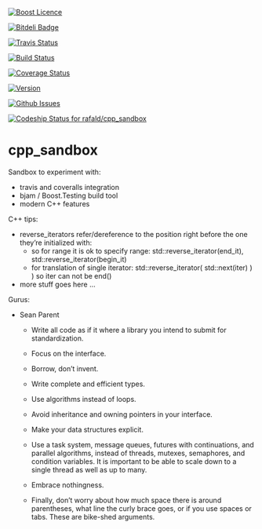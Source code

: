 
<a href="http://www.boost.org/LICENSE_1_0.txt" target="_blank">![Boost Licence](http://img.shields.io/badge/license-boost-blue.svg)</a>


[![Bitdeli Badge](https://d2weczhvl823v0.cloudfront.net/rafald/cpp_sandbox/trend.png)](https://bitdeli.com/free "Bitdeli Badge")



[![Travis Status](https://api.travis-ci.org/rafald/cpp_sandbox.svg?branch=master)](https://api.travis-ci.org/rafald/cpp_sandbox.svg?branch=master)
<!--
<a href="https://travis-ci.org/rafald/cpp_sandbox" target="_blank">![Build Status](https://img.shields.io/travis/rafald/cpp_sandbox/master.svg?label=linux/osx)</a>
-->

<a href="https://https://ci.appveyor.com/project/rafald/cpp-sandbox" target="_blank">![Build Status](https://img.shields.io/appveyor/ci/rafald/cpp-sandbox/master.svg?label=windows)</a>


[![Coverage Status](https://coveralls.io/repos/github/rafald/cpp_sandbox/badge.svg?branch=master)](https://coveralls.io/github/rafald/cpp_sandbox?branch=master)
<!--
<a href="https://coveralls.io/r/rafald/cpp_sandbox?branch=master" target="_blank">![Coveralls](http://img.shields.io/coveralls/rafald/cpp_sandbox/master.svg)</a>
-->

<a href="https://github.com/rafald/cpp_sandbox/releases" target="_blank">![Version](https://badge.fury.io/gh/rafald%2Fcpp_sandbox.svg)</a>

<a href="http://github.com/rafald/cpp_sandbox/issues" target="_blank">![Github Issues](https://img.shields.io/github/issues/rafald/cpp_sandbox.svg)</a>


[![Codeship Status for rafald/cpp_sandbox](https://codeship.com/projects/1532d940-fdc5-0133-0c34-226b7b8bc1bd/status?branch=master)](https://codeship.com/projects/152293)

# cpp_sandbox

Sandbox to experiment with:
* travis and coveralls integration
* bjam / Boost.Testing build tool
* modern C++ features


C++ tips:
* reverse_iterators refer/dereference to the position right before the one they’re initialized with:
  * so for range it is ok to specify range:  std::reverse_iterator(end_it), std::reverse_iterator(begin_it) 
  * for translation of single iterator:  std::reverse_iterator( std::next(iter) ) ) so iter can not be end()
* more stuff goes here ...

Gurus:
* Sean Parent
  * Write all code as if it where a library you intend to submit for standardization. 
  * Focus on the interface. 
  * Borrow, don’t invent. 
  * Write complete and efficient types. 
  * Use algorithms instead of loops. 
  * Avoid inheritance and owning pointers in your interface. 
  * Make your data structures explicit. 
  * Use a task system, message queues, futures with continuations, and parallel algorithms, instead of threads, mutexes, semaphores, and condition variables. It is important to be able to scale down to a single thread as well as up to many.
  * Embrace nothingness.
 
  * Finally, don’t worry about how much space there is around parentheses, what line the curly brace goes, or if you use spaces or tabs. These are bike-shed arguments.
